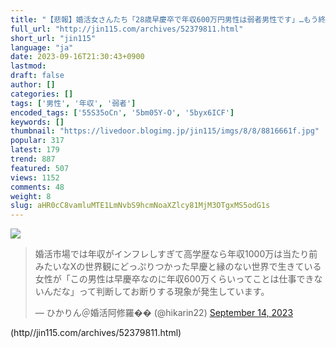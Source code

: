 ```yaml
---
title: "【悲報】婚活女さんたち「28歳早慶卒で年収600万円男性は弱者男性です」…もう終わりだよこの国 "
full_url: "http://jin115.com/archives/52379811.html"
short_url: "jin115"
language: "ja"
date: 2023-09-16T21:30:43+0900
lastmod: 
draft: false
author: []
categories: []
tags: ['男性', '年収', '弱者']
encoded_tags: ['55S35oCn', '5bm05Y-O', '5byx6ICF']
keywords: []
thumbnail: "https://livedoor.blogimg.jp/jin115/imgs/8/8/8816661f.jpg"
popular: 317
latest: 179
trend: 887
featured: 507
views: 1152
comments: 48
weight: 8
slug: aHR0cC8vamluMTE1LmNvbS9hcmNoaXZlcy81MjM3OTgxMS5odG1s
---
```


![](https://livedoor.blogimg.jp/jin115/imgs/8/8/8816661f.jpg)

<blockquote class='twitter-tweet'><p lang='ja' dir='ltr'>婚活市場では年収がインフレしすぎて高学歴なら年収1000万は当たり前みたいなXの世界観にどっぷりつかった早慶と縁のない世界で生きている女性が「この男性は早慶卒なのに年収600万くらいってことは仕事できないんだな」って判断してお断りする現象が発生しています。</p>— ひかりん＠婚活阿修羅�� (@hikarin22) <a href='https//twitter.com/hikarin22/status/1702216166989762707?ref_src=twsrc%5Etfw'>September 14, 2023</a></blockquote> 

(http//jin115.com/archives/52379811.html)

